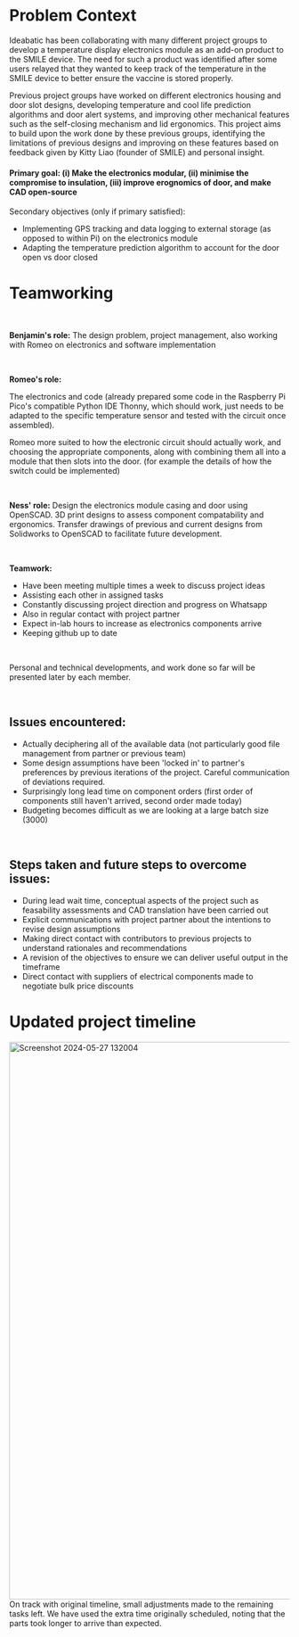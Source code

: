 # Problem Context
Ideabatic has been collaborating with many different project groups to develop a temperature display electronics module as an add-on product to the SMILE device. The need for such a product was identified after some users relayed that they wanted to keep track of the temperature in the SMILE device to better ensure the vaccine is stored properly.

Previous project groups have worked on different electronics housing and door slot designs, developing temperature and cool life prediction algorithms and door alert systems, and improving other mechanical features such as the self-closing mechanism and lid ergonomics. This project aims to build upon the work done by these previous groups, identifying the limitations of previous designs and improving on these features based on feedback given by Kitty Liao (founder of SMILE) and personal insight.

#### Primary goal: (i) Make the electronics modular, (ii) minimise the compromise to insulation, (iii) improve erognomics of door, and make CAD open-source

Secondary objectives (only if primary satisfied): 
- Implementing GPS tracking and data logging to external storage (as opposed to within Pi) on the electronics module
- Adapting the temperature prediction algorithm to account for the door open vs door closed

# Teamworking

<br />

**Benjamin's role:** The design problem, project management, also working with Romeo on electronics and software implementation

<br />

**Romeo's role:**

The electronics and code (already prepared some code in the Raspberry Pi Pico's compatible Python IDE Thonny, 
which should work, just needs to be adapted to the specific temperature sensor and tested with the circuit once assembled). 

Romeo more suited to how the electronic circuit should actually work, and choosing the appropriate components, along with combining them all into a module that then slots into the door.
(for example the details of how the switch could be implemented)

<br />

**Ness' role:**
Design the electronics module casing and door using OpenSCAD.
3D print designs to assess component compatability and ergonomics.
Transfer drawings of previous and current designs from Solidworks to OpenSCAD to facilitate future development.

<br />

**Teamwork:**
- Have been meeting multiple times a week to discuss project ideas
- Assisting each other in assigned tasks
- Constantly discussing project direction and progress on Whatsapp
- Also in regular contact with project partner
- Expect in-lab hours to increase as electronics components arrive
- Keeping github up to date

<br />

Personal and technical developments, and work done so far will be presented later by each member.

<br />

## Issues encountered:

- Actually deciphering all of the available data (not particularly good file management from partner or previous team)
- Some design assumptions have been 'locked in' to partner's preferences by previous iterations of the project. Careful communication of deviations required. 
- Surprisingly long lead time on component orders (first order of components still haven't arrived, second order made today)
- Budgeting becomes difficult as we are looking at a large batch size (3000)

<br />

## Steps taken and future steps to overcome issues:

- During lead wait time, conceptual aspects of the project such as feasability assessments and CAD translation have been carried out
- Explicit communications with project partner about the intentions to revise design assumptions
- Making direct contact with contributors to previous projects to understand rationales and recommendations
- A revision of the objectives to ensure we can deliver useful output in the timeframe
- Direct contact with suppliers of electrical components made to negotiate bulk price discounts

# Updated project timeline
<img width="1000" alt="Screenshot 2024-05-27 132004" src="https://github.com/Technology-for-the-Poorest-Billion/2024-ideabatic-beam/assets/99049952/26ced931-077a-4340-92c2-954b23e655ac">
<br> On track with original timeline, small adjustments made to the remaining tasks left. We have used the extra time originally scheduled, noting that the parts took longer to arrive than expected.
